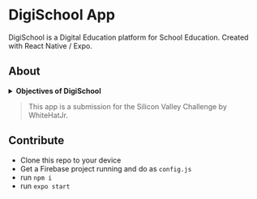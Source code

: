 # DigiSchool App
DigiSchool is a Digital Education platform for School Education.
Created with React Native / Expo.

## About

<details>
<summary><b>Objectives of DigiSchool</b></summary>
* Alternate to Conventional Schooling in current Pandemic Situation - Futuristic Education Platform!
* Access to Educational Curriculum of Global Standard - Interactive, Digitalized and Collaborative Learning from Home
* Learn with Fun - Brain Games, Discussion Wall
* Exposure to useful websites in single umbrella - E-Lab, E-Learn, E-Library, E-Dictionary
</details>

> This app is a submission for the Silicon Valley Challenge by WhiteHatJr. 

## Contribute

- Clone this repo to your device
- Get a Firebase project running and do as `config.js`
- run `npm i`
- run `expo start`
